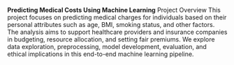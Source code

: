 **Predicting Medical Costs Using Machine Learning**
Project Overview
This project focuses on predicting medical charges for individuals based on their personal attributes such as age, BMI, smoking status, and other factors. The analysis aims to support healthcare providers and insurance companies in budgeting, resource allocation, and setting fair premiums.
We explore data exploration, preprocessing, model development, evaluation, and ethical implications in this end-to-end machine learning pipeline.

